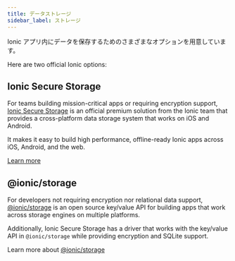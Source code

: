 ```yaml
---
title: データストレージ
sidebar_label: ストレージ
---
```


<head>
  <title>Angular App Data Storage Options - Ionic Documentation</title>
  <meta
    name="description"
    content="A variety of options are available for storing data within Ionic apps made using Angular. Read our documentation for Ionic Secure Storage and @ionic/storage."
  />
</head>

Ionic アプリ内にデータを保存するためのさまざまなオプションを用意しています。

Here are two official Ionic options:

## Ionic Secure Storage

For teams building mission-critical apps or requiring encryption support, [Ionic Secure Storage](https://ionic.io/docs/secure-storage) is an official premium solution from the Ionic team that provides a cross-platform data storage system that works on iOS and Android.

It makes it easy to build high performance, offline-ready Ionic apps across iOS, Android, and the web.

[Learn more](https://ionic.io/products/secure-storage)

## @ionic/storage

For developers not requiring encryption nor relational data support, [@ionic/storage](https://github.com/ionic-team/ionic-storage) is an open source key/value API for building apps that work across storage engines on multiple platforms.

Additionally, Ionic Secure Storage has a driver that works with the key/value API in `@ionic/storage` while providing encryption and SQLite support.

Learn more about [@ionic/storage](https://github.com/ionic-team/ionic-storage)
